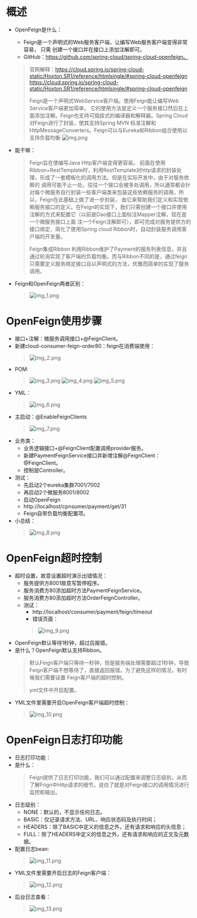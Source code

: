 # 概述
* OpenFeign是什么：
  * Feign是一个声明式的Web服务客户端，让编写Web服务客户端变得非常容易， 只需 创建一个接口并在接口上添加注解即可。
  * GitHub：https://github.com/spring-cloud/spring-cloud-openfeign。  
  >  官网解释：https://cloud.spring.io/spring-cloud-static/Hoxton.SR1/reference/htmlsingle/#spring-cloud-openfeign
  >          https://cloud.spring.io/spring-cloud-static/Hoxton.SR1/reference/htmlsingle/#spring-cloud-openfeign
  > 
  > Feign是一个声明式WebService客户端。使用Feign能让编写Web Service客户端更加简单。
  > 它的使用方法是定义一个服务接口然后在上面添加注解。Feign也支持可插拔式的编译器和解释器。Spring Cloud对Feign进行了封装，使其支持Spring MVN
  > 标准注解和HttpMessageConverters。Feign可以与Eureka和Ribbon组合使用以支持负载均衡
  > ![img.png](img.png)
* 能干嘛：
  > Feign旨在使编写Java Http客户端变得更容易。
  > 前面在使用Ribbon+RestTemplate时，利用RestTemplate对http请求的封装处理，形成了一套模板化的调用方法。但是在实际开发中，由于对服务依赖的
  > 调用可能不止一处，往往一个接口会被多处调用，所以通常都会针对每个微服务自行封装一些客户端类来包装这些依赖服务的调用。所以，Feign在此基础上做了进一步封装，
  > 由它来帮助我们定义和实现依赖服务接口的定义。在Feign的实现下，我们只需创建一个接口并使用注解的方式来配置它（以前是Dao接口上面标注Mapper注解，现在是一个微服务接口上面
  > 注一个Feign注解即可），即可完成对服务提供方的接口绑定，简化了使用Spring cloud Ribbon时，自动封装服务调用客户端的开发量。
  > 
  > Feign集成Ribbon
  > 利用Ribbon维护了Payment的服务列表信息，并且通过轮询实现了客户端的负载均衡。而与Ribbon不同的是，通过feign只需要定义服务绑定接口且以声明式的方法，优雅而简单的实现了服务调用。

* Feign和OpenFeign两者区别：
  > ![img_1.png](img_1.png)
  
# OpenFeign使用步骤
* 接口+注解：微服务调用接口+@FeignClient。
* 新建cloud-consumer-feign-order80：feign在消费端使用：
  > ![img_2.png](img_2.png)
* POM:
  > ![img_3.png](img_3.png)
  > ![img_4.png](img_4.png)
  > ![img_5.png](img_5.png)
* YML：
  > ![img_6.png](img_6.png)
* 主启动：@EnableFeignClients
  > ![img_7.png](img_7.png)
* 业务类：
  * 业务逻辑接口+@FeignClient配置调用provider服务。
  * 新建PaymentFeignService接口并新增注解@FeignClient：@FeignClient。
  * 控制层Controller。  
* 测试：
  * 先启动2个eureka集群7001/7002
  * 再启动2个微服务8001/8002
  * 启动OpenFeign
  * http://localhost/cpnsumer/payment/get/31
  * Feign自带负载均衡配置项。  
* 小总结：
  > ![img_8.png](img_8.png)

# OpenFeign超时控制
* 超时设置，故意设置超时演示出错情况：
  * 服务提供方8001故意写暂停程序。
  * 服务消费方80添加超时方法PaymentFeignService。
  * 服务消费方80添加超时方法OrderFeignController。
  * 测试：
    * http://localhost/consumer/payment/feign/timeout
    * 错误页面：
    > ![img_9.png](img_9.png)
* OpenFeign默认等待1秒钟，超过后报错。
* 是什么？OpenFeign默认支持Ribbon。
  > 默认Feign客户端只等待一秒钟，但是服务端处理需要超过1秒钟，导致Feign客户端不想等待了，直接返回报错。为了避免这样的情况，有时候我们需要设置
  > Feign客户端的超时控制。
  >
  > yml文件中开启配置。
* YML文件里需要开启OpenFeign客户端超时控制：
  > ![img_10.png](img_10.png)
  
# OpenFeign日志打印功能
* 日志打印功能：
* 是什么：
  > Feign提供了日志打印功能，我们可以通过配置来调整日志级别，从而了解Frign中Http请求的细节。说白了就是对Feign接口的调用情况进行监控和输出。
* 日志级别：
  * NONE：默认的，不显示任何日志。
  * BASIC：仅记录请求方法、URL、响应状态码及执行时间；
  * HEADERS：除了BASIC中定义的信息之外，还有请求和响应的头信息；
  * FULL：除了HEADERS中定义的信息之外，还有请求和响应的正文及元数据。
* 配置日志bean:
  > ![img_11.png](img_11.png)
* YML文件里需要开启日志的Feign客户端：
  > ![img_12.png](img_12.png)
* 后台日志查看：
  > ![img_13.png](img_13.png)


  
